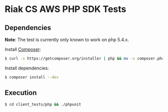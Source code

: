 # Riak CS AWS PHP SDK Tests

## Dependencies

**Note**: The test is currently only known to work on php 5.4.x.

Install [Composer](https://getcomposer.org/):

```bash
$ curl -s https://getcomposer.org/installer | php && mv -v composer.phar /usr/local/bin/composer
```

Install dependencies:

```bash
$ composer install --dev
```

## Execution

```bash
$ cd client_tests/php && ./phpunit
```
